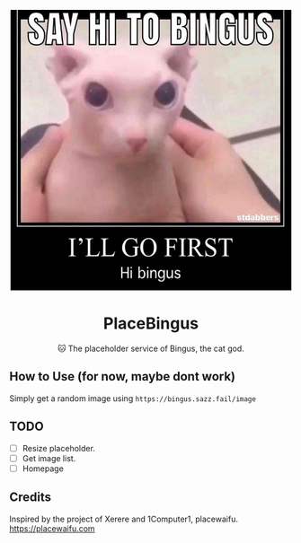 <p align="center">
<img src="https://raw.githubusercontent.com/Sazzo/placebingus/main/src/images/bingus2.jpg" width="500" height="500" />
</p>

<h1 align="center">PlaceBingus</h1>
<p align="center">🐱 The placeholder service of Bingus, the cat god.</p>

## How to Use (for now, maybe dont work)

Simply get a random image using
``https://bingus.sazz.fail/image``

## TODO

- [ ] Resize placeholder.
- [ ] Get image list.
- [ ] Homepage

## Credits

Inspired by the project of Xerere and 1Computer1, placewaifu.
https://placewaifu.com
